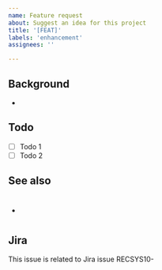 ```yaml
---
name: Feature request
about: Suggest an idea for this project
title: '[FEAT]'
labels: 'enhancement'
assignees: ''

---
```


## Background
-

## Todo
- [ ] Todo 1
- [ ] Todo 2

## See also
- #

## Jira
This issue is related to Jira issue RECSYS10-